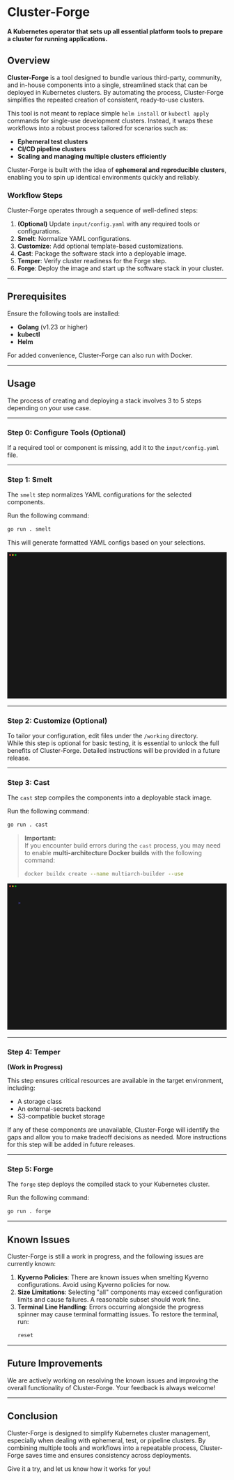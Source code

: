 # Cluster-Forge

**A Kubernetes operator that sets up all essential platform tools to prepare a cluster for running applications.**

## Overview

**Cluster-Forge** is a tool designed to bundle various third-party, community, and in-house components into a single, streamlined stack that can be deployed in Kubernetes clusters. By automating the process, Cluster-Forge simplifies the repeated creation of consistent, ready-to-use clusters.

This tool is not meant to replace simple `helm install` or `kubectl apply` commands for single-use development clusters. Instead, it wraps these workflows into a robust process tailored for scenarios such as:

- **Ephemeral test clusters**  
- **CI/CD pipeline clusters**  
- **Scaling and managing multiple clusters efficiently**

Cluster-Forge is built with the idea of **ephemeral and reproducible clusters**, enabling you to spin up identical environments quickly and reliably.

### Workflow Steps

Cluster-Forge operates through a sequence of well-defined steps:

1. **(Optional)** Update `input/config.yaml` with any required tools or configurations.  
2. **Smelt**: Normalize YAML configurations.  
3. **Customize**: Add optional template-based customizations.  
4. **Cast**: Package the software stack into a deployable image.  
5. **Temper**: Verify cluster readiness for the Forge step.  
6. **Forge**: Deploy the image and start up the software stack in your cluster.  

---

## Prerequisites

Ensure the following tools are installed:

- **Golang** (v1.23 or higher)  
- **kubectl**  
- **Helm**  

For added convenience, Cluster-Forge can also run with Docker.

---

## Usage

The process of creating and deploying a stack involves 3 to 5 steps depending on your use case.

---

### Step 0: Configure Tools (Optional)

If a required tool or component is missing, add it to the `input/config.yaml` file.

---

### Step 1: Smelt

The `smelt` step normalizes YAML configurations for the selected components.

Run the following command:

```sh
go run . smelt
```

This will generate formatted YAML configs based on your selections.

![Smelt Demo](docs/demoSmelt.gif)

---

### Step 2: Customize (Optional)

To tailor your configuration, edit files under the `/working` directory.  
While this step is optional for basic testing, it is essential to unlock the full benefits of Cluster-Forge. Detailed instructions will be provided in a future release.

---

### Step 3: Cast

The `cast` step compiles the components into a deployable stack image.

Run the following command:

```sh
go run . cast
```

> **Important:**  
> If you encounter build errors during the `cast` process, you may need to enable **multi-architecture Docker builds** with the following command:
> ```sh
> docker buildx create --name multiarch-builder --use
> ```

![Cast Demo](docs/demoCast.gif)

---

### Step 4: Temper

**(Work in Progress)**  

This step ensures critical resources are available in the target environment, including:

- A storage class  
- An external-secrets backend  
- S3-compatible bucket storage  

If any of these components are unavailable, Cluster-Forge will identify the gaps and allow you to make tradeoff decisions as needed. More instructions for this step will be added in future releases.

---

### Step 5: Forge

The `forge` step deploys the compiled stack to your Kubernetes cluster.

Run the following command:

```sh
go run . forge
```

---

## Known Issues

Cluster-Forge is still a work in progress, and the following issues are currently known:

1. **Kyverno Policies**: There are known issues when smelting Kyverno configurations. Avoid using Kyverno policies for now.  
2. **Size Limitations**: Selecting "all" components may exceed configuration limits and cause failures. A reasonable subset should work fine.  
3. **Terminal Line Handling**: Errors occurring alongside the progress spinner may cause terminal formatting issues. To restore the terminal, run:  
   ```sh
   reset
   ```

---

## Future Improvements

We are actively working on resolving the known issues and improving the overall functionality of Cluster-Forge. Your feedback is always welcome!

---

## Conclusion

Cluster-Forge is designed to simplify Kubernetes cluster management, especially when dealing with ephemeral, test, or pipeline clusters. By combining multiple tools and workflows into a repeatable process, Cluster-Forge saves time and ensures consistency across deployments.

Give it a try, and let us know how it works for you!
